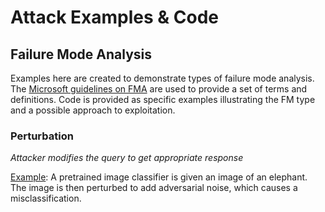 # Attack Examples & Code

## Failure Mode Analysis

Examples here are created to demonstrate types of failure mode analysis. The [Microsoft guidelines on FMA](https://github.com/MicrosoftDocs/security/blob/main/security-docs/engineering/Failure-modes-in-machine-learning.md) are used to provide a set of terms and definitions. Code is provided as specific examples illustrating the FM type and a possible approach to exploitation.

### Perturbation
*Attacker modifies the query to get appropriate response*

[Example](fma/PerturbationExample_ImageClassifier.ipynb): A pretrained image classifier is given an image of an elephant. The image is then perturbed to add adversarial noise, which causes a misclassification.

